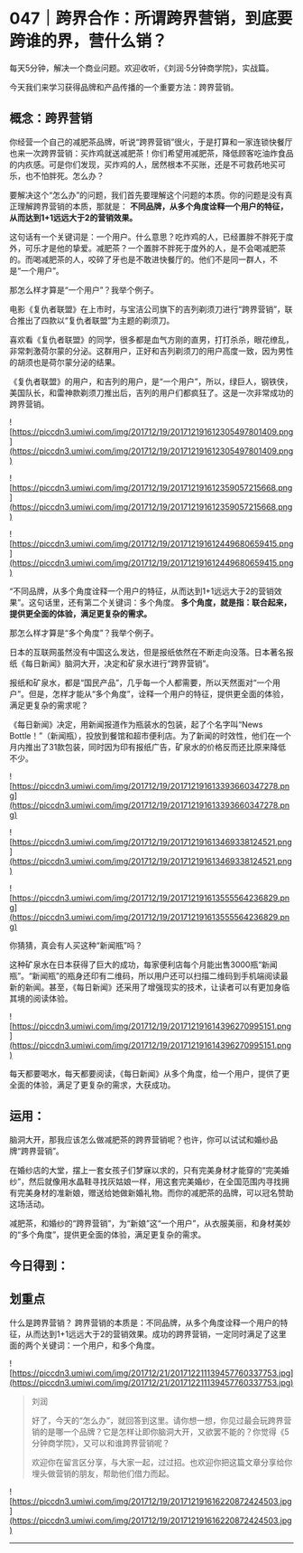 # 047｜跨界合作：所谓跨界营销，到底要跨谁的界，营什么销？

每天5分钟，解决一个商业问题。欢迎收听，《刘润·5分钟商学院》，实战篇。

今天我们来学习获得品牌和产品传播的一个重要方法：跨界营销。

## 概念：跨界营销

你经营一个自己的减肥茶品牌，听说“跨界营销”很火，于是打算和一家连锁快餐厅也来一次跨界营销：买炸鸡就送减肥茶！你们希望用减肥茶，降低顾客吃油炸食品的内疚感。可是你们发现，买炸鸡的人，居然根本不买账，还是不可救药地买可乐，也不怕胖死。怎么办？

要解决这个“怎么办”的问题，我们首先要理解这个问题的本质。你的问题是没有真正理解跨界营销的本质，那就是： **不同品牌，从多个角度诠释一个用户的特征，从而达到1+1远远大于2的营销效果。**

这句话有一个关键词是：一个用户。什么意思？吃炸鸡的人，已经置胖不胖死于度外，可乐才是他的挚爱。减肥茶？一个置胖不胖死于度外的人，是不会喝减肥茶的。而喝减肥茶的人，咬碎了牙也是不敢进快餐厅的。他们不是同一群人，不是“一个用户”。

那怎么样才算是“一个用户”？我举个例子。

电影《复仇者联盟》在上市时，与宝洁公司旗下的吉列剃须刀进行“跨界营销”，联合推出了四款以“复仇者联盟”为主题的剃须刀。

喜欢看《复仇者联盟》的同学，很多都是血气方刚的直男，打打杀杀，眼花缭乱，非常刺激荷尔蒙的分泌。这群用户，正好和吉列剃须刀的用户高度一致，因为男性的胡须也是荷尔蒙分泌的结果。

《复仇者联盟》的用户，和吉列的用户，是“一个用户”，所以，绿巨人，钢铁侠，美国队长，和雷神款剃须刀推出后，吉列的用户们都疯狂了。这是一次非常成功的跨界营销。

![https://piccdn3.umiwi.com/img/201712/19/201712191612305497801409.png](https://piccdn3.umiwi.com/img/201712/19/201712191612305497801409.png)

![https://piccdn3.umiwi.com/img/201712/19/201712191612359057215668.png](https://piccdn3.umiwi.com/img/201712/19/201712191612359057215668.png)

![https://piccdn3.umiwi.com/img/201712/19/201712191612449680659415.png](https://piccdn3.umiwi.com/img/201712/19/201712191612449680659415.png)

“不同品牌，从多个角度诠释一个用户的特征，从而达到1+1远远大于2的营销效果”。这句话里，还有第二个关键词：多个角度。 **多个角度，就是指：联合起来，提供更全面的体验，满足更复杂的需求。**

那怎么样才算是“多个角度”？我举个例子。

日本的互联网虽然没有中国这么发达，但是报纸依然在不断走向没落。日本著名报纸《每日新闻》脑洞大开，决定和矿泉水进行“跨界营销”。

报纸和矿泉水，都是“国民产品”，几乎每一个人都需要，所以天然面对“一个用户”。但是，怎样才能从“多个角度”，诠释一个用户的特征，提供更全面的体验，满足更复杂的需求呢？

《每日新闻》决定，用新闻报道作为瓶装水的包装，起了个名字叫“News Bottle！”（新闻瓶），投放到餐馆和超市便利店。为了新闻的时效性，他们在一个月内推出了31款包装，同时因为印有报纸广告，矿泉水的价格反而还比原来降低不少。

![https://piccdn3.umiwi.com/img/201712/19/201712191613393660347278.png](https://piccdn3.umiwi.com/img/201712/19/201712191613393660347278.png)

![https://piccdn3.umiwi.com/img/201712/19/201712191613469338124521.png](https://piccdn3.umiwi.com/img/201712/19/201712191613469338124521.png)

![https://piccdn3.umiwi.com/img/201712/19/201712191613555564236829.png](https://piccdn3.umiwi.com/img/201712/19/201712191613555564236829.png)

你猜猜，真会有人买这种“新闻瓶”吗？

这种矿泉水在日本获得了巨大的成功，每家便利店每个月能出售3000瓶“新闻瓶”。“新闻瓶”的瓶身还印有二维码，所以用户还可以扫描二维码到手机端阅读最新的新闻。甚至，《每日新闻》还采用了增强现实的技术，让读者可以有更加身临其境的阅读体验。

![https://piccdn3.umiwi.com/img/201712/19/201712191614396270995151.png](https://piccdn3.umiwi.com/img/201712/19/201712191614396270995151.png)

每天都要喝水，每天都要阅读，《每日新闻》从多个角度，给一个用户，提供了更全面的体验，满足了更复杂的需求，大获成功。

## 运用：

脑洞大开，那我应该怎么做减肥茶的跨界营销呢？也许，你可以试试和婚纱品牌“跨界营销”。

在婚纱店的大堂，摆上一套女孩子们梦寐以求的，只有完美身材才能穿的“完美婚纱”，然后就像用水晶鞋寻找灰姑娘一样，用这套完美婚纱，在全国范围内寻找拥有完美身材的准新娘，赠送给她做新婚礼物。而你的减肥茶的品牌，可以冠名赞助这场活动。

减肥茶，和婚纱的“跨界营销”，为“新娘”这“一个用户”，从衣服美丽，和身材美妙的“多个角度”，提供更全面的体验，满足更复杂的需求。

## 今日得到：

## 划重点

什么是跨界营销？
跨界营销的本质是：不同品牌，从多个角度诠释一个用户的特征，从而达到1+1远远大于2的营销效果。成功的跨界营销，一定同时满足了这里面的两个关键词：一个用户，和多个角度。



![https://piccdn3.umiwi.com/img/201712/21/201712211139457760337753.jpg](https://piccdn3.umiwi.com/img/201712/21/201712211139457760337753.jpg)

> 刘润
> 
> 好了，今天的“怎么办”，就回答到这里。请你想一想，你见过最会玩跨界营销的是哪一个品牌？它是怎样让即你脑洞大开，又欲罢不能的？你觉得《5分钟商学院》，又可以和谁跨界营销呢？
> 
> 欢迎你在留言区分享，与大家一起，过过招。也欢迎你把这篇文章分享给你埋头做营销的朋友，帮助他们借力而起。

![https://piccdn3.umiwi.com/img/201712/19/201712191616220872424503.jpg](https://piccdn3.umiwi.com/img/201712/19/201712191616220872424503.jpg)

---
